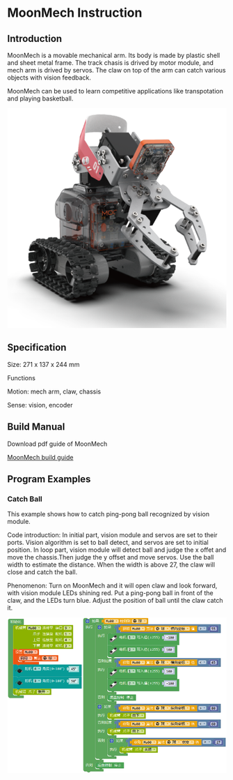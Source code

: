 # MoonMech Instruction

## Introduction

MoonMech is a movable mechanical arm. Its body is made by plastic shell and sheet metal frame. 
The track chasis is drived by motor module, and mech arm is drived by servos. The claw on top of the arm can catch various objects with vision feedback.

MoonMech can be used to learn competitive applications like transpotation and playing basketball.

![](./images/render_MoonMech.png)

## Specification

Size: 271 x 137 x 244 mm

Functions

Motion: mech arm, claw, chassis

Sense: vision, encoder

## Build Manual

Download pdf guide of MoonMech

[MoonMech build guide](https://github.com/mu-opensource/Morpx-docs-en/raw/master/MoonBot/MoonBot_Structure/docs/MoonMech_manual_en.pdf)

## Program Examples

### Catch Ball

This example shows how to catch ping-pong ball recognized by vision module.

Code introduction: In initial part, vision module and servos are set to their ports.
 Vision algorithm is set to ball detect, and servos are set to initial position.
 In loop part, vision module will detect ball and judge the x offet and move the chassis.Then judge the y offset and move servos.
Use the ball width to estimate the distance. When the width is above 27, the claw will close and catch the ball.

Phenomenon: Turn on MoonMech and it will open claw and look forward, with vision module LEDs shining red.
Put a ping-pong ball in front of the claw, and the LEDs turn blue. Adjust the position of ball until the claw catch it.

![](./images/Mixly_MoonMech_grab_ball.png)
